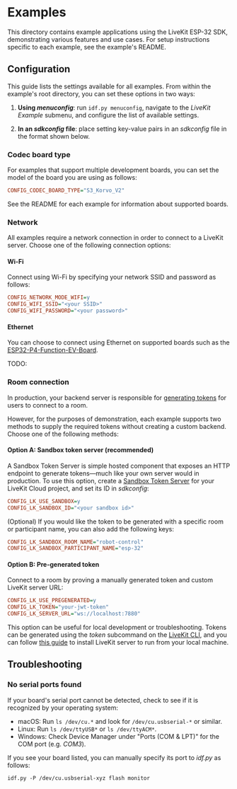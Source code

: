 # Examples

This directory contains example applications using the LiveKit ESP-32 SDK, demonstrating various features and
use cases. For setup instructions specific to each example, see the example's README.

## Configuration

This guide lists the settings available for all examples. From within the example's root directory, you can set these options in two ways:

1. **Using *menuconfig***: run `idf.py menuconfig`, navigate to the *LiveKit Example* submenu, and configure the
list of available settings.

2. **In an *sdkconfig* file**: place setting key-value pairs in an *sdkconfig* file in the format shown below.

### Codec board type

For examples that support multiple development boards, you can set the model of the board you are using as follows:

```ini
CONFIG_CODEC_BOARD_TYPE="S3_Korvo_V2"
```

See the README for each example for information about supported boards.

### Network

All examples require a network connection in order to connect to a LiveKit server. Choose one of the following connection options:

#### Wi-Fi

Connect using Wi-Fi by specifying your network SSID and password as follows:

```ini
CONFIG_NETWORK_MODE_WIFI=y
CONFIG_WIFI_SSID="<your SSID>"
CONFIG_WIFI_PASSWORD="<your password>"
```

#### Ethernet

You can choose to connect using Ethernet on supported boards such as the [ESP32-P4-Function-EV-Board](https://docs.espressif.com/projects/esp-dev-kits/en/latest/esp32p4/esp32-p4-function-ev-board/user_guide.html).

TODO:

### Room connection

In production, your backend server is responsible for [generating tokens](https://docs.livekit.io/home/server/generating-tokens/) for users to connect to a room.

However, for the purposes of demonstration, each example supports two methods to supply the required tokens without
creating a custom backend. Choose one of the following methods:

#### Option A: Sandbox token server (recommended)

A Sandbox Token Server is simple hosted component that exposes an HTTP endpoint to generate tokens—much like your own
server would in production. To use this option, create a [Sandbox Token Server](https://cloud.livekit.io/projects/p_/sandbox/templates/token-server) for your LiveKit Cloud project, and set its ID in _sdkconfig_:

```ini
CONFIG_LK_USE_SANDBOX=y
CONFIG_LK_SANDBOX_ID="<your sandbox id>"
```

(Optional) If you would like the token to be generated with a specific room or participant name, you can also add the following keys:

```ini
CONFIG_LK_SANDBOX_ROOM_NAME="robot-control"
CONFIG_LK_SANDBOX_PARTICIPANT_NAME="esp-32"
```

#### Option B: Pre-generated token

Connect to a room by proving a manually generated token and custom LiveKit server URL:

```ini
CONFIG_LK_USE_PREGENERATED=y
CONFIG_LK_TOKEN="your-jwt-token"
CONFIG_LK_SERVER_URL="ws://localhost:7880"
```

This option can be useful for local development or troubleshooting. Tokens can be generated using the *token* subcommand on the [LiveKit CLI](https://docs.livekit.io/home/cli/cli-setup/#generate-access-token), and you can follow [this guide](https://docs.livekit.io/home/self-hosting/local/) to install LiveKit server to run from your local machine.

## Troubleshooting

### No serial ports found

If your board's serial port cannot be detected, check to see if it is recognized by your operating system:

- macOS: Run `ls /dev/cu.*` and look for `/dev/cu.usbserial-*` or similar.
- Linux: Run `ls /dev/ttyUSB*` or `ls /dev/ttyACM*`.
- Windows: Check Device Manager under "Ports (COM & LPT)" for the COM port (e.g. _COM3_).

If you see your board listed, you can manually specify its port to *idf.py* as follows:

```
idf.py -P /dev/cu.usbserial-xyz flash monitor
```